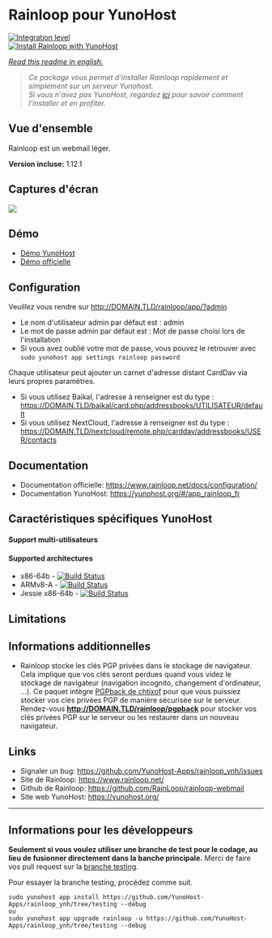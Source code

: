 # Rainloop pour YunoHost

[![Integration level](https://dash.yunohost.org/integration/rainloop.svg)](https://dash.yunohost.org/appci/app/rainloop)  
[![Install Rainloop with YunoHost](https://install-app.yunohost.org/install-with-yunohost.png)](https://install-app.yunohost.org/?app=rainloop)

*[Read this readme in english.](./README.md)* 

> *Ce package vous permet d'installer Rainloop rapidement et simplement sur un serveur Yunohost.  
Si vous n'avez pas YunoHost, regardez [ici](https://yunohost.org/#/install) pour savoir comment l'installer et en profiter.*

## Vue d'ensemble

Rainloop est un webmail léger.

**Version incluse:** 1.12.1

## Captures d'écran

![](https://www.rainloop.net/static/media/screenshots/v2/12.png)

## Démo

* [Démo YunoHost](https://demo.yunohost.org/rainloop/app/)
* [Démo officielle](https://mail.rainloop.net/)

## Configuration

Veuillez vous rendre sur http://DOMAIN.TLD/rainloop/app/?admin

- Le nom d'utilisateur admin par défaut est : admin
- Le mot de passe admin par défaut est : Mot de passe choisi lors de l'installation
- Si vous avez oublié votre mot de passe, vous pouvez le retrouver avec ``sudo yunohost app settings rainloop password``

Chaque utilisateur peut ajouter un carnet d'adresse distant CardDav via leurs propres paramètres.

- Si vous utilisez Baikal, l'adresse à renseigner est du type : https://DOMAIN.TLD/baikal/card.php/addressbooks/UTILISATEUR/default
- Si vous utilisez NextCloud, l'adresse à renseigner est du type : https://DOMAIN.TLD/nextcloud/remote.php/carddav/addressbooks/USER/contacts

## Documentation

 * Documentation officielle: https://www.rainloop.net/docs/configuration/
 * Documentation YunoHost: https://yunohost.org/#/app_rainloop_fr

## Caractéristiques spécifiques YunoHost

#### Support multi-utilisateurs

#### Supported architectures

* x86-64b - [![Build Status](https://ci-apps.yunohost.org/ci/logs/rainloop%20%28Official%29.svg)](https://ci-apps.yunohost.org/ci/apps/rainloop/)
* ARMv8-A - [![Build Status](https://ci-apps-arm.yunohost.org/ci/logs/rainloop%20%28Official%29.svg)](https://ci-apps-arm.yunohost.org/ci/apps/rainloop/)
* Jessie x86-64b - [![Build Status](https://ci-stretch.nohost.me/ci/logs/rainloop%20%28Official%29.svg)](https://ci-stretch.nohost.me/ci/apps/rainloop/)

## Limitations

## Informations additionnelles

* Rainloop stocke les clés PGP privées dans le stockage de navigateur. Cela implique que vos clés seront perdues quand vous videz le stockage de navigateur (navigation incognito, changement d'ordinateur, ...). Ce paquet intègre [PGPback de chtixof](https://github.com/chtixof/pgpback_ynh) pour que vous puissiez stocker vos clés privées PGP de manière sécurisée sur le serveur. Rendez-vous **http://DOMAIN.TLD/rainloop/pgpback** pour stocker vos clés privées PGP sur le serveur ou les restaurer dans un nouveau navigateur.

## Links

 * Signaler un bug: https://github.com/YunoHost-Apps/rainloop_ynh/issues
 * Site de Rainloop: https://www.rainloop.net/
 * Github de Rainloop: https://github.com/RainLoop/rainloop-webmail
 * Site web YunoHost: https://yunohost.org/

---

Informations pour les développeurs
----------------

**Seulement si vous voulez utiliser une branche de test pour le codage, au lieu de fusionner directement dans la banche principale.**
Merci de faire vos pull request sur la [branche testing](https://github.com/YunoHost-Apps/rainloop_ynh/tree/testing).

Pour essayer la branche testing, procédez comme suit.
```
sudo yunohost app install https://github.com/YunoHost-Apps/rainloop_ynh/tree/testing --debug
ou
sudo yunohost app upgrade rainloop -u https://github.com/YunoHost-Apps/rainloop_ynh/tree/testing --debug
```
